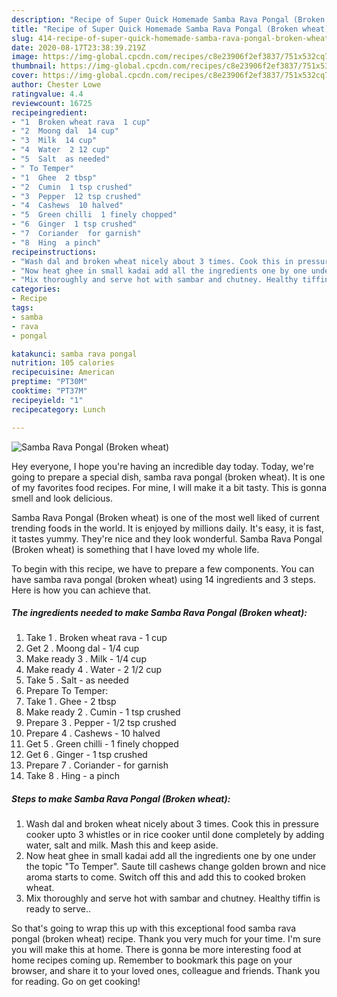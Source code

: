 ```yaml
---
description: "Recipe of Super Quick Homemade Samba Rava Pongal (Broken wheat)"
title: "Recipe of Super Quick Homemade Samba Rava Pongal (Broken wheat)"
slug: 414-recipe-of-super-quick-homemade-samba-rava-pongal-broken-wheat
date: 2020-08-17T23:38:39.219Z
image: https://img-global.cpcdn.com/recipes/c8e23906f2ef3837/751x532cq70/samba-rava-pongal-broken-wheat-recipe-main-photo.jpg
thumbnail: https://img-global.cpcdn.com/recipes/c8e23906f2ef3837/751x532cq70/samba-rava-pongal-broken-wheat-recipe-main-photo.jpg
cover: https://img-global.cpcdn.com/recipes/c8e23906f2ef3837/751x532cq70/samba-rava-pongal-broken-wheat-recipe-main-photo.jpg
author: Chester Lowe
ratingvalue: 4.4
reviewcount: 16725
recipeingredient:
- "1  Broken wheat rava  1 cup"
- "2  Moong dal  14 cup"
- "3  Milk  14 cup"
- "4  Water  2 12 cup"
- "5  Salt  as needed"
- " To Temper"
- "1  Ghee  2 tbsp"
- "2  Cumin  1 tsp crushed"
- "3  Pepper  12 tsp crushed"
- "4  Cashews  10 halved"
- "5  Green chilli  1 finely chopped"
- "6  Ginger  1 tsp crushed"
- "7  Coriander  for garnish"
- "8  Hing  a pinch"
recipeinstructions:
- "Wash dal and broken wheat nicely about 3 times. Cook this in pressure cooker upto 3 whistles or in rice cooker until done completely by adding water, salt and milk. Mash this and keep aside."
- "Now heat ghee in small kadai add all the ingredients one by one under the topic &#34;To Temper&#34;. Saute till cashews change golden brown and nice aroma starts to come. Switch off this and add this to cooked broken wheat."
- "Mix thoroughly and serve hot with sambar and chutney. Healthy tiffin is ready to serve.."
categories:
- Recipe
tags:
- samba
- rava
- pongal

katakunci: samba rava pongal 
nutrition: 105 calories
recipecuisine: American
preptime: "PT30M"
cooktime: "PT37M"
recipeyield: "1"
recipecategory: Lunch

---
```



![Samba Rava Pongal (Broken wheat)](https://img-global.cpcdn.com/recipes/c8e23906f2ef3837/751x532cq70/samba-rava-pongal-broken-wheat-recipe-main-photo.jpg)

Hey everyone, I hope you're having an incredible day today. Today, we're going to prepare a special dish, samba rava pongal (broken wheat). It is one of my favorites food recipes. For mine, I will make it a bit tasty. This is gonna smell and look delicious.



Samba Rava Pongal (Broken wheat) is one of the most well liked of current trending foods in the world. It is enjoyed by millions daily. It's easy, it is fast, it tastes yummy. They're nice and they look wonderful. Samba Rava Pongal (Broken wheat) is something that I have loved my whole life.


To begin with this recipe, we have to prepare a few components. You can have samba rava pongal (broken wheat) using 14 ingredients and 3 steps. Here is how you can achieve that.

<!--inarticleads1-->

##### The ingredients needed to make Samba Rava Pongal (Broken wheat):

1. Take 1 . Broken wheat rava - 1 cup
1. Get 2 . Moong dal - 1/4 cup
1. Make ready 3 . Milk - 1/4 cup
1. Make ready 4 . Water - 2 1/2 cup
1. Take 5 . Salt - as needed
1. Prepare  To Temper:
1. Take 1 . Ghee - 2 tbsp
1. Make ready 2 . Cumin - 1 tsp crushed
1. Prepare 3 . Pepper - 1/2 tsp crushed
1. Prepare 4 . Cashews - 10 halved
1. Get 5 . Green chilli - 1 finely chopped
1. Get 6 . Ginger - 1 tsp crushed
1. Prepare 7 . Coriander - for garnish
1. Take 8 . Hing - a pinch




<!--inarticleads2-->

##### Steps to make Samba Rava Pongal (Broken wheat):

1. Wash dal and broken wheat nicely about 3 times. Cook this in pressure cooker upto 3 whistles or in rice cooker until done completely by adding water, salt and milk. Mash this and keep aside.
1. Now heat ghee in small kadai add all the ingredients one by one under the topic &#34;To Temper&#34;. Saute till cashews change golden brown and nice aroma starts to come. Switch off this and add this to cooked broken wheat.
1. Mix thoroughly and serve hot with sambar and chutney. Healthy tiffin is ready to serve..




So that's going to wrap this up with this exceptional food samba rava pongal (broken wheat) recipe. Thank you very much for your time. I'm sure you will make this at home. There is gonna be more interesting food at home recipes coming up. Remember to bookmark this page on your browser, and share it to your loved ones, colleague and friends. Thank you for reading. Go on get cooking!
